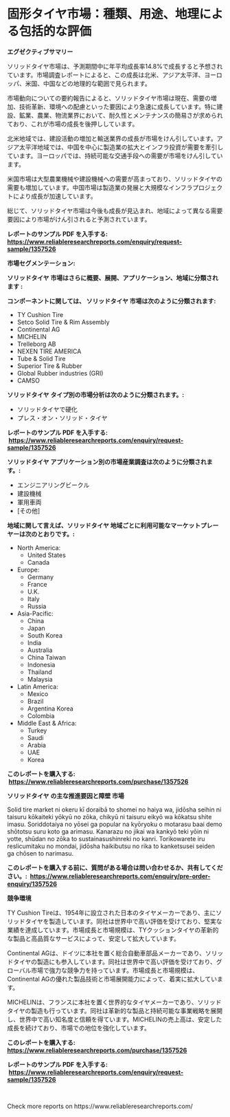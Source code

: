 <p><h1>固形タイヤ市場：種類、用途、地理による包括的な評価</h1></p><p><strong>エグゼクティブサマリー</strong></p>
<p><p>ソリッドタイヤ市場は、予測期間中に年平均成長率14.8%で成長すると予想されています。市場調査レポートによると、この成長は北米、アジア太平洋、ヨーロッパ、米国、中国などの地理的な範囲で見られます。</p><p>市場動向についての要約報告によると、ソリッドタイヤ市場は現在、需要の増加、技術革新、環境への配慮といった要因により急速に成長しています。特に建設、鉱業、農業、物流業界において、耐久性とメンテナンスの簡易さが求められており、これが市場の成長を後押ししています。</p><p>北米地域では、建設活動の増加と輸送業界の成長が市場をけん引しています。アジア太平洋地域では、中国を中心に製造業の拡大とインフラ投資が需要を牽引しています。ヨーロッパでは、持続可能な交通手段への需要が市場をけん引しています。</p><p>米国市場は大型農業機械や建設機械への需要が高まっており、ソリッドタイヤの需要も増加しています。中国市場は製造業の発展と大規模なインフラプロジェクトにより成長が加速しています。</p><p>総じて、ソリッドタイヤ市場は今後も成長が見込まれ、地域によって異なる需要要因により市場がけん引されると予測されています。</p></p>
<p><strong>レポートのサンプル PDF を入手する: <a href="https://www.reliableresearchreports.com/enquiry/request-sample/1357526">https://www.reliableresearchreports.com/enquiry/request-sample/1357526</a></strong></p>
<p><strong>市場セグメンテーション:</strong></p>
<p><strong> ソリッドタイヤ 市場はさらに概要、展開、アプリケーション、地域に分類されます :</strong></p>
<p><strong>コンポーネントに関しては、 ソリッドタイヤ 市場は次のように分類されます: &nbsp;</strong></p>
<p><ul><li>TY Cushion Tire</li><li>Setco Solid Tire & Rim Assembly</li><li>Continental AG</li><li>MICHELIN</li><li>Trelleborg AB</li><li>NEXEN TIRE AMERICA</li><li>Tube & Solid Tire</li><li>Superior Tire & Rubber</li><li>Global Rubber industries (GRI)</li><li>CAMSO</li></ul></p>
<p><strong> ソリッドタイヤ タイプ別の市場分析は次のように分類されます。:</strong></p>
<p><ul><li>ソリッドタイヤで硬化</li><li>プレス・オン・ソリッド・タイヤ</li></ul></p>
<p><strong>レポートのサンプル PDF を入手する: &nbsp;<a href="https://www.reliableresearchreports.com/enquiry/request-sample/1357526">https://www.reliableresearchreports.com/enquiry/request-sample/1357526</a></strong></p>
<p><strong> ソリッドタイヤ アプリケーション別の市場産業調査は次のように分類されます。:</strong></p>
<p><ul><li>エンジニアリングビークル</li><li>建設機械</li><li>軍用車両</li><li>[その他]</li></ul></p>
<p><strong>地域に関して言えば、ソリッドタイヤ 地域ごとに利用可能なマーケットプレーヤーは次のとおりです。:</strong></p>
<p><ul>
    <li>
        North America:
        <ul>
            <li>United States</li>
            <li>Canada</li>
        </ul>
    </li>
    <li>
        Europe:
        <ul>
            <li>Germany</li>
            <li>France</li>
            <li>U.K.</li>
            <li>Italy</li>
            <li>Russia</li>
        </ul>
    </li>
    <li>
        Asia-Pacific:
        <ul>
            <li>China</li>
            <li>Japan</li>
            <li>South Korea</li>
            <li>India</li>
            <li>Australia</li>
            <li>China Taiwan</li>
            <li>Indonesia</li>
            <li>Thailand</li>
            <li>Malaysia</li>
        </ul>
    </li>
    <li>
        Latin America:
        <ul>
            <li>Mexico</li>
            <li>Brazil</li>
            <li>Argentina Korea</li>
            <li>Colombia</li>
        </ul>
    </li>
    <li>
        Middle East & Africa:
        <ul>
            <li>Turkey</li>
            <li>Saudi</li>
            <li>Arabia</li>
            <li>UAE</li>
            <li>Korea</li>
        </ul>
    </li>
    </ul></p>
<p><strong>このレポートを購入する: &nbsp;<a href="https://www.reliableresearchreports.com/purchase/1357526">https://www.reliableresearchreports.com/purchase/1357526</a></strong></p>
<p><strong>ソリッドタイヤ の主な推進要因と障壁 市場</strong></p>
<p><p>Solid tire market ni okeru kī doraibā to shomei no haiya wa, jidōsha seihin ni taisuru kōkaiteki yōkyū no zōka, chikyū ni taisuru eikyō wa kōkatsu shite imasu. Soriddotaiya no yōsei ga popular na kyōryoku o motarasu baai demo shōtotsu suru koto ga arimasu. Kanarazu no jikai wa kankyō teki yōin ni yotte, shūdan no zōka to sustainasushinreki no kanri. Torikowarete iru reslicumitaku no mondai, jidōsha haikibutsu no rika to kanketsusei seiden ga chōsen to narimasu.</p></p>
<p><strong>このレポートを購入する前に、質問がある場合は問い合わせるか、共有してください。:&nbsp; <a href="https://www.reliableresearchreports.com/enquiry/pre-order-enquiry/1357526">https://www.reliableresearchreports.com/enquiry/pre-order-enquiry/1357526</a></strong></p>
<p><strong>競争環境</strong></p>
<p><p>TY Cushion Tireは、1954年に設立された日本のタイヤメーカーであり、主にソリッドタイヤを製造しています。同社は世界中で高い評価を受けており、堅実な業績を達成しています。市場成長と市場規模は、TYクッションタイヤの革新的な製品と高品質なサービスによって、安定して拡大しています。</p><p>Continental AGは、ドイツに本社を置く総合自動車部品メーカーであり、ソリッドタイヤの製造にも参入しています。同社は世界中で高い評価を受けており、グローバル市場で強力な競争力を持っています。市場成長と市場規模は、Continental AGの優れた製品技術と市場展開能力によって、着実に拡大しています。</p><p>MICHELINは、フランスに本社を置く世界的なタイヤメーカーであり、ソリッドタイヤの製造も行っています。同社は革新的な製品と持続可能な事業戦略を展開し、世界中で高い知名度と信頼を得ています。MICHELINの売上高は、安定した成長を続けており、市場での地位を強化しています。</p></p>
<p><strong>このレポートを購入する: &nbsp; <a href="https://www.reliableresearchreports.com/purchase/1357526">https://www.reliableresearchreports.com/purchase/1357526</a></strong></p>
<p><strong>レポートのサンプル PDF を入手する: &nbsp;<a href="https://www.reliableresearchreports.com/enquiry/request-sample/1357526">https://www.reliableresearchreports.com/enquiry/request-sample/1357526</a></strong><strong></strong></p>
<p>&nbsp;</p>
<p>Check more reports on https://www.reliableresearchreports.com/</p>